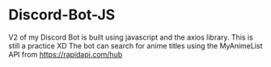 # Discord-Bot-JS
V2 of my Discord Bot is built using javascript and the axios library. This is still a practice XD
The bot can search for anime titles using the MyAnimeList API from https://rapidapi.com/hub
